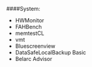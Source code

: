 ####System:
* HWMonitor
* FAHBench
* memtestCL
* vmt
* Bluescreenview
* DataSafeLocalBackup Basic
* Belarc Advisor
